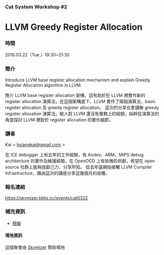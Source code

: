 ### Cat System Workshop #2 ###
# LLVM Greedy Register Allocation #

### 時間 ###
2016.03.22（Tue.）19:30~21:30 
  
### 簡介 ###
Introduce LLVM base register allocation mechanism and explain Greedy Register Allocation algorithm in LLVM.

簡介 LLVM base register allocation 架構，這有助於在 LLVM 裡實作新的 register allocation 演算法，在這個架構底下，LLVM 實作了兩個演算法，basic register allocation 及 greedy register allocation。
這次的分享也會講解 greedy register allocation 演算法，敝人對 LLVM 還沒有實務上的經驗，純粹從演算法的角度探討 LLVM 裡對於 register allocation 的實作細節。
  
### 講者 ### 
Kai < hsiangkai@gmail.com >

在 ICE debugger 上有五年的工作經驗，有 Andes、ARM、MIPS debug architecture 的實作及維護經驗，在 OpenOCD 上有些微的供獻，希望在 open source 社群上能夠貢獻己力，分享所知。
從去年底開始接觸 LLVM Compiler Infrastructure，藉由這次的講座分享這幾個月的收穫。


### 報名連結 ### 
https://skymizer.kktix.cc/events/cat0322

### 補充資訊 ###
* [簡報](http://www.slideshare.net/chimerawang/llvm-register-allocation-59885569)

#### 場地資訊 ####
這個聚會由 [Skymizer](https://github.com/skymizer) 贊助場地
